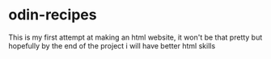 # odin-recipes
This is my first attempt at making an html website, it won't be that pretty but hopefully by the end of the project i will have better html skills
